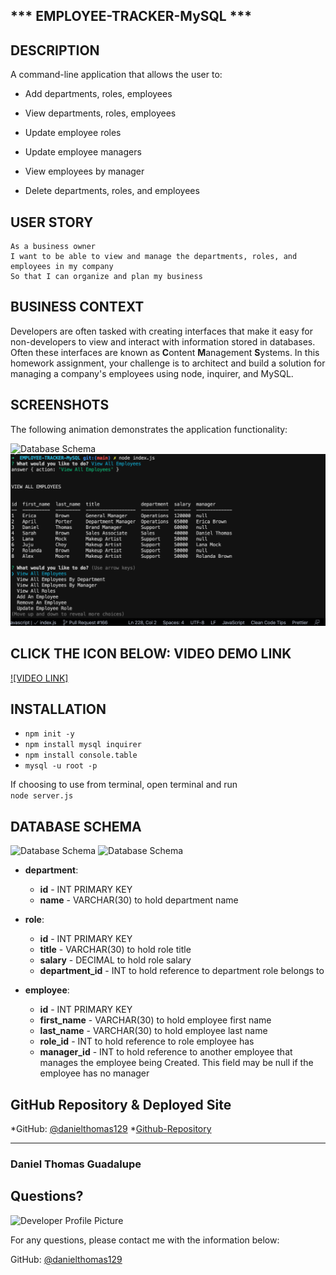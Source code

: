 ## *** EMPLOYEE-TRACKER-MySQL ***

## DESCRIPTION
A command-line application that allows the user to:

  * Add departments, roles, employees

  * View departments, roles, employees

  * Update employee roles

  * Update employee managers

  * View employees by manager

  * Delete departments, roles, and employees
## USER STORY
```
As a business owner
I want to be able to view and manage the departments, roles, and employees in my company
So that I can organize and plan my business
```
## BUSINESS CONTEXT
Developers are often tasked with creating interfaces that make it easy for non-developers to view and interact with information stored in databases. Often these interfaces are known as **C**ontent **M**anagement **S**ystems. In this homework assignment, your challenge is to architect and build a solution for managing a company's employees using node, inquirer, and MySQL.

## SCREENSHOTS

The following animation demonstrates the application functionality:

![Database Schema](Assets/Employee-Tracker-MySql-App.gif)
![Database Schema](Assets/ALLEMP.png)
## CLICK THE ICON BELOW: VIDEO DEMO LINK

[![VIDEO LINK]](https://drive.google.com/file/d/1f50F8O-9k8NITC6kPzom6TUnwOE2Ib5k/view)

## INSTALLATION

* ```npm init -y```
* ```npm install mysql inquirer```
* ```npm install console.table```
* ```mysql -u root -p```

If choosing to use from terminal, open terminal and run    
```node server.js```   
## DATABASE SCHEMA

![Database Schema](Assets/schema.png)
![Database Schema](Assets/WB.png)

* **department**:

  * **id** - INT PRIMARY KEY
  * **name** - VARCHAR(30) to hold department name

* **role**:

  * **id** - INT PRIMARY KEY
  * **title** -  VARCHAR(30) to hold role title
  * **salary** -  DECIMAL to hold role salary
  * **department_id** -  INT to hold reference to department role belongs to

* **employee**:

  * **id** - INT PRIMARY KEY
  * **first_name** - VARCHAR(30) to hold employee first name
  * **last_name** - VARCHAR(30) to hold employee last name
  * **role_id** - INT to hold reference to role employee has
  * **manager_id** - INT to hold reference to another employee that manages the employee being Created. This field may be null if the employee has no manager
  
## GitHub Repository & Deployed Site
*GitHub: [@danielthomas129](https://github.com/danielthomas129/EMPLOYEE-TRACKER-MySQL)
*[Github-Repository](https://github.com/danielthomas129/EMPLOYEE-TRACKER-MySQL)

- - -

### Daniel Thomas Guadalupe
  
  ## Questions?
  
  ![Developer Profile Picture](https://avatars3.githubusercontent.com/u/74033385?v=4) 
  
  For any questions, please contact me with the information below:
 
  GitHub: [@danielthomas129](https://api.github.com/users/danielthomas129)
